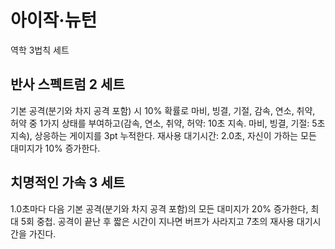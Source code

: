 # 아이작·뉴턴

역학 3법칙 세트

## 반사 스펙트럼 2 세트

기본 공격(분기와 차지 공격 포함) 시 10% 확률로 마비, 빙결, 기절, 감속, 연소, 취약, 허약 중 1가지 상태를 부여하고(감속, 연소, 취약, 허약: 10초 지속. 마비, 빙결, 기절: 5초 지속), 상응하는 게이지를 3pt 누적한다.
재사용 대기시간: 2.0초, 자신이 가하는 모든 대미지가 10% 증가한다.

## 치명적인 가속 3 세트

1.0초마다 다음 기본 공격(분기와 차지 공격 포함)의 모든 대미지가 20% 증가한다, 최대 5회 중첩. 공격이 끝난 후 짧은 시간이 지나면 버프가 사라지고 7초의 재사용 대기시간을 가진다.
